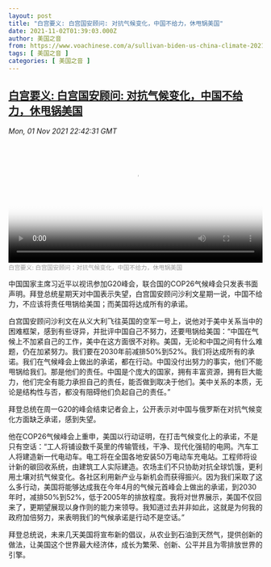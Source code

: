 ```yaml
---
layout: post
title: "白宫要义: 白宫国安顾问: 对抗气候变化，中国不给力，休甩锅美国"
date: 2021-11-02T01:39:03.000Z
author: 美国之音
from: https://www.voachinese.com/a/sullivan-biden-us-china-climate-20211101/6295908.html
tags: [ 美国之音 ]
categories: [ 美国之音 ]
---
```

<!--1635817143000-->
[白宫要义: 白宫国安顾问: 对抗气候变化，中国不给力，休甩锅美国](https://www.voachinese.com/a/sullivan-biden-us-china-climate-20211101/6295908.html)
------

<div>
<div><i>Mon, 01 Nov 2021 22:42:31 GMT</i></div><video poster="https://images.weserv.nl?url=gdb.voanews.com/6060364a-3f14-4da6-ae24-d5e8dc1f275c_tv_r1_s_w900.jpg" src="https://av.voanews.com/Videoroot/Pangeavideo/2021/11/6/60/6060364a-3f14-4da6-ae24-d5e8dc1f275c_240p.mp4" style="width:100%" controls></video><div><small style="color: #999;">白宫要义: 白宫国安顾问：对抗气候变化，中国不给力，休甩锅美国</small></div><p>中国国家主席习近平以视讯参加G20峰会，联合国的COP26气候峰会只发表书面声明。拜登总统星期天对中国表示失望，白宫国安顾问沙利文星期一说，中国不给力，不应该将责任甩锅给美国；而美国将达成所有的承诺。</p><p>白宫国安顾问沙利文在从义大利飞往英国的空军一号上，说他对于美中关系当中的困难框架，感到有些讶异，并批评中国自己不努力，还要甩锅给美国：“中国在气候上不加紧自己的工作，美中在这方面很不对称。美国，无论和中国之间有什么难题，仍在加紧努力。我们要在2030年前减排50%到52%。我们将达成所有的承诺。我们在气候峰会上做出的承诺，都在行动。中国没付出努力的事实，他们不能甩锅给我们。那是他们的责任。中国是个庞大的国家，拥有丰富资源，拥有巨大能力，他们完全有能力承担自己的责任，能否做到取决于他们。美中关系的本质，无论是结构性与否，都没有阻碍他们负起自己的责任。”</p><p>拜登总统在周一G20的峰会结束记者会上，公开表示对中国与俄罗斯在对抗气候变化方面缺乏承诺，感到失望。</p><p>他在COP26气候峰会上重申，美国以行动证明，在打击气候变化上的承诺，不是只有空话：“工人将铺设数千英里的传输管线，干净、现代化强韧的电网。汽车工人将建造新一代电动车。电工将在全国各地安装50万电动车充电站。工程师将设计新的碳回收系统，由建筑工人实际建造。农场主们不只协助对抗全球饥饿，更利用土壤对抗气候变化。各社区利用新产业与新机会而获得振兴。因为我们采取了这么多行动，美国将能够达成我在今年4月的气候元首峰会上做出的承诺，到2030年时，减排50%到52%，低于2005年的排放程度。我将对世界展示，美国不仅回来了，更期望展现以身作则的能力来领导。我知道过去并非如此，这就是为何我的政府加倍努力，来表明我们的气候承诺是行动不是空话。”</p><p>拜登总统说，未来几天美国将宣布新的倡议，从农业到石油到天然气，提供创新的做法，让美国这个世界最大经济体，成长为繁荣、创新、公平并且为零排放世界的引擎。</p>
</div>

